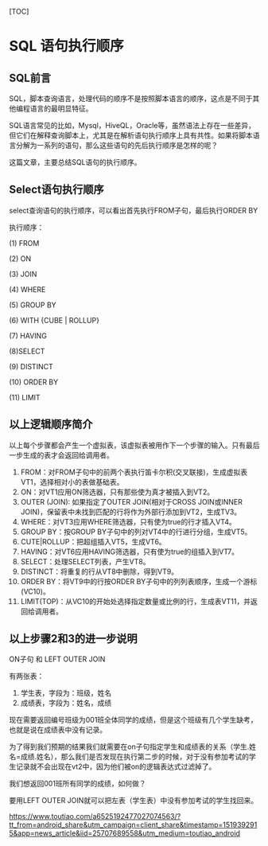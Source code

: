 [TOC]



# SQL 语句执行顺序

## SQL前言

SQL，脚本查询语言，处理代码的顺序不是按照脚本语言的顺序，这点是不同于其他编程语言的最明显特征。

SQL语言常见的比如，Mysql，HiveQL，Oracle等，虽然语法上存在一些差异，但它们在解释查询脚本上，尤其是在解析语句执行顺序上具有共性。如果将脚本语言分解为一系列的语句，那么这些语句的先后执行顺序是怎样的呢？

这篇文章，主要总结SQL语句的执行顺序。

## **Select语句执行顺序**

select查询语句的执行顺序，可以看出首先执行FROM子句，最后执行ORDER BY

执行顺序：

(1) FROM

(2) ON

(3) JOIN

(4) WHERE

(5) GROUP BY

(6) WITH {CUBE | ROLLUP}

(7) HAVING

(8)SELECT

(9) DISTINCT

(10) ORDER BY

(11) LIMIT

## **以上逻辑顺序简介**

以上每个步骤都会产生一个虚拟表，该虚拟表被用作下一个步骤的输入。只有最后一步生成的表才会返回给调用者。

1. FROM：对FROM子句中的前两个表执行笛卡尔积(交叉联接)，生成虚拟表VT1，选择相对小的表做基础表。
2. ON：对VT1应用ON筛选器，只有那些使为真才被插入到VT2。
3. OUTER (JOIN): 如果指定了OUTER JOIN(相对于CROSS JOIN或INNER JOIN)，保留表中未找到匹配的行将作为外部行添加到VT2，生成TV3。
4. WHERE：对VT3应用WHERE筛选器，只有使为true的行才插入VT4。
5. GROUP BY：按GROUP BY子句中的列对VT4中的行进行分组，生成VT5。
6. CUTE|ROLLUP：把超组插入VT5，生成VT6。
7. HAVING：对VT6应用HAVING筛选器，只有使为true的组插入到VT7。
8. SELECT：处理SELECT列表，产生VT8。
9. DISTINCT：将重复的行从VT8中删除，得到VT9。
10. ORDER BY：将VT9中的行按ORDER BY子句中的列列表顺序，生成一个游标(VC10)。
11. LIMIT(TOP)：从VC10的开始处选择指定数量或比例的行，生成表VT11，并返回给调用者。

## **以上步骤2和3的进一步说明**

ON子句 和 LEFT OUTER JOIN

有两张表：

1. 学生表，字段为：班级，姓名
2. 成绩表，字段为：姓名，成绩

现在需要返回编号班级为001班全体同学的成绩，但是这个班级有几个学生缺考，也就是说在成绩表中没有记录。

为了得到我们预期的结果我们就需要在on子句指定学生和成绩表的关系（学生.姓名=成绩.姓名），那么我们是否发现在执行第二步的时候，对于没有参加考试的学生记录就不会出现在vt2中，因为他们被on的逻辑表达式过滤掉了。

我们想返回001班所有同学的成绩，如何做？

要用LEFT OUTER JOIN就可以把左表（学生表）中没有参加考试的学生找回来。





https://www.toutiao.com/a6525192477027074563/?tt_from=android_share&utm_campaign=client_share&timestamp=1519392915&app=news_article&iid=25707689558&utm_medium=toutiao_android
